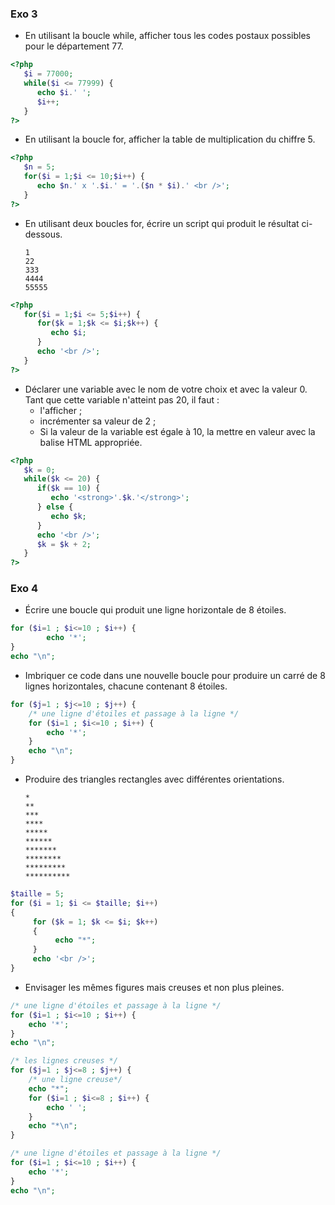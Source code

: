 ### Exo 3

- En utilisant la boucle while, afficher tous les codes postaux possibles pour le département 77.

```php
<?php
   $i = 77000;
   while($i <= 77999) {
      echo $i.' ';
      $i++;
   }
?>
```

- En utilisant la boucle for, afficher la table de multiplication du chiffre 5.

```php
<?php
   $n = 5;
   for($i = 1;$i <= 10;$i++) {
      echo $n.' x '.$i.' = '.($n * $i).' <br />';
   }
?>
```

- En utilisant deux boucles for, écrire un script qui produit le résultat ci-dessous.

      1
      22
      333
      4444
      55555

```php
<?php
   for($i = 1;$i <= 5;$i++) {
      for($k = 1;$k <= $i;$k++) {
         echo $i;
      }
      echo '<br />';
   }
?>
```

- Déclarer une variable avec le nom de votre choix et avec la valeur 0. Tant que cette variable n'atteint pas 20, il faut :
  - l'afficher ;
  - incrémenter sa valeur de 2 ;
  - Si la valeur de la variable est égale à 10, la mettre en valeur avec la balise HTML appropriée.

```php
<?php
   $k = 0;
   while($k <= 20) {
      if($k == 10) {
         echo '<strong>'.$k.'</strong>';   
      } else {
         echo $k;
      }
      echo '<br />';
      $k = $k + 2;
   }
?>
```

### Exo 4

- Écrire une boucle qui produit une ligne horizontale de 8 étoiles.

```php
for ($i=1 ; $i<=10 ; $i++) {
        echo '*';
}
echo "\n";
```

- Imbriquer ce code dans une nouvelle boucle pour produire un carré de 8 lignes horizontales, chacune contenant 8 étoiles.

```php
for ($j=1 ; $j<=10 ; $j++) {
    /* une ligne d'étoiles et passage à la ligne */
    for ($i=1 ; $i<=10 ; $i++) {
        echo '*';
    }
    echo "\n";
}

```

- Produire des triangles rectangles avec différentes orientations.

      *
      **
      ***
      ****
      *****
      ******
      *******
      ********
      *********
      **********

```php
$taille = 5; 
for ($i = 1; $i <= $taille; $i++) 
{ 
     for ($k = 1; $k <= $i; $k++) 
     {
          echo "*";
     }
     echo '<br />';
}
```

- Envisager les mêmes figures mais creuses et non plus pleines.

```php
/* une ligne d'étoiles et passage à la ligne */
for ($i=1 ; $i<=10 ; $i++) {
    echo '*';
}
echo "\n";

/* les lignes creuses */
for ($j=1 ; $j<=8 ; $j++) {
    /* une ligne creuse*/
    echo "*";
    for ($i=1 ; $i<=8 ; $i++) {
        echo ' ';
    }
    echo "*\n";
}

/* une ligne d'étoiles et passage à la ligne */
for ($i=1 ; $i<=10 ; $i++) {
    echo '*';
}
echo "\n";
```
